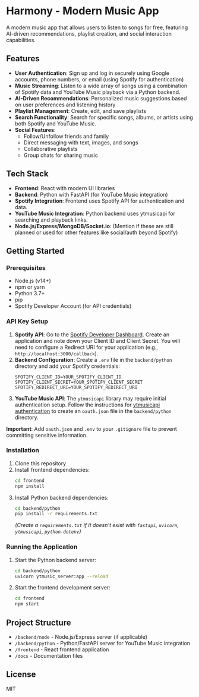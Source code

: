 # Harmony - Modern Music App

A modern music app that allows users to listen to songs for free, featuring AI-driven recommendations, playlist creation, and social interaction capabilities.

## Features

- **User Authentication**: Sign up and log in securely using Google accounts, phone numbers, or email (using Spotify for authentication)
- **Music Streaming**: Listen to a wide array of songs using a combination of Spotify data and YouTube Music playback via a Python backend.
- **AI-Driven Recommendations**: Personalized music suggestions based on user preferences and listening history
- **Playlist Management**: Create, edit, and save playlists
- **Search Functionality**: Search for specific songs, albums, or artists using both Spotify and YouTube Music.
- **Social Features**:
  - Follow/Unfollow friends and family
  - Direct messaging with text, images, and songs
  - Collaborative playlists
  - Group chats for sharing music

## Tech Stack

- **Frontend**: React with modern UI libraries
- **Backend**: Python with FastAPI (for YouTube Music integration)
- **Spotify Integration**: Frontend uses Spotify API for authentication and data.
- **YouTube Music Integration**: Python backend uses ytmusicapi for searching and playback links.
- **Node.js/Express/MongoDB/Socket.io**: (Mention if these are still planned or used for other features like social/auth beyond Spotify)

## Getting Started

### Prerequisites

- Node.js (v14+)
- npm or yarn
- Python 3.7+
- pip
- Spotify Developer Account (for API credentials)

### API Key Setup

1.  **Spotify API**: Go to the [Spotify Developer Dashboard](https://developer.spotify.com/dashboard/). Create an application and note down your Client ID and Client Secret. You will need to configure a Redirect URI for your application (e.g., `http://localhost:3000/callback`).
2.  **Backend Configuration**: Create a `.env` file in the `backend/python` directory and add your Spotify credentials:
    ```dotenv
    SPOTIFY_CLIENT_ID=YOUR_SPOTIFY_CLIENT_ID
    SPOTIFY_CLIENT_SECRET=YOUR_SPOTIFY_CLIENT_SECRET
    SPOTIFY_REDIRECT_URI=YOUR_SPOTIFY_REDIRECT_URI
    ```
3.  **YouTube Music API**: The `ytmusicapi` library may require initial authentication setup. Follow the instructions for [ytmusicapi authentication](https://ytmusicapi.readthedocs.io/en/latest/setup/oauth.html) to create an `oauth.json` file in the `backend/python` directory.

**Important**: Add `oauth.json` and `.env` to your `.gitignore` file to prevent committing sensitive information.

### Installation

1. Clone this repository
2. Install frontend dependencies:
   ```bash
   cd frontend
   npm install
   ```
3. Install Python backend dependencies:
   ```bash
   cd backend/python
   pip install -r requirements.txt
   ```
   *(Create a `requirements.txt` if it doesn't exist with `fastapi`, `uvicorn`, `ytmusicapi`, `python-dotenv`)*

### Running the Application

1.  Start the Python backend server:
    ```bash
    cd backend/python
    uvicorn ytmusic_server:app --reload
    ```
2.  Start the frontend development server:
    ```bash
    cd frontend
    npm start
    ```

## Project Structure

- `/backend/node` - Node.js/Express server (if applicable)
- `/backend/python` - Python/FastAPI server for YouTube Music integration
- `/frontend` - React frontend application
- `/docs` - Documentation files

## License

MIT

#
